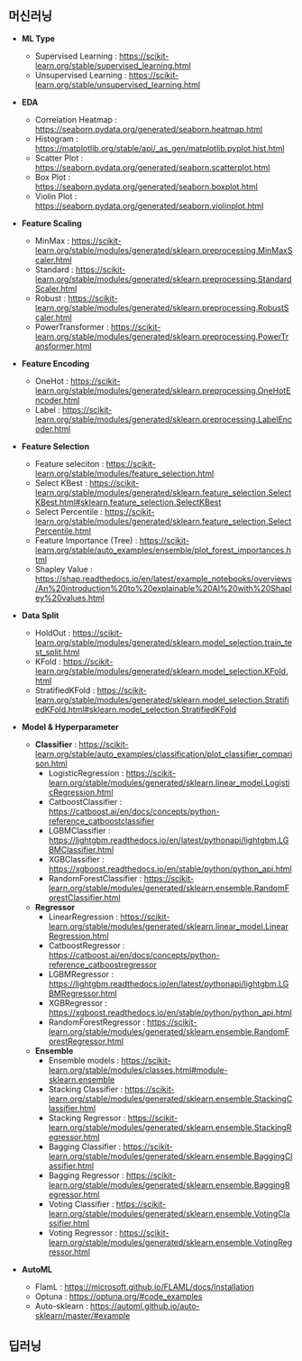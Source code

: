 ## 머신러닝 

- **ML Type**
  - Supervised Learning : https://scikit-learn.org/stable/supervised_learning.html
  - Unsupervised Learning : https://scikit-learn.org/stable/unsupervised_learning.html

- **EDA**
  - Correlation Heatmap : https://seaborn.pydata.org/generated/seaborn.heatmap.html 
  - Histogram : https://matplotlib.org/stable/api/_as_gen/matplotlib.pyplot.hist.html
  - Scatter Plot : https://seaborn.pydata.org/generated/seaborn.scatterplot.html
  - Box Plot : https://seaborn.pydata.org/generated/seaborn.boxplot.html
  - Violin Plot : https://seaborn.pydata.org/generated/seaborn.violinplot.html 
- **Feature Scaling**
  - MinMax : https://scikit-learn.org/stable/modules/generated/sklearn.preprocessing.MinMaxScaler.html
  - Standard : https://scikit-learn.org/stable/modules/generated/sklearn.preprocessing.StandardScaler.html
  - Robust : https://scikit-learn.org/stable/modules/generated/sklearn.preprocessing.RobustScaler.html
  - PowerTransformer : https://scikit-learn.org/stable/modules/generated/sklearn.preprocessing.PowerTransformer.html
- **Feature Encoding**
  - OneHot : https://scikit-learn.org/stable/modules/generated/sklearn.preprocessing.OneHotEncoder.html
  - Label : https://scikit-learn.org/stable/modules/generated/sklearn.preprocessing.LabelEncoder.html
- **Feature Selection**
  - Feature seleciton : https://scikit-learn.org/stable/modules/feature_selection.html
  - Select KBest : https://scikit-learn.org/stable/modules/generated/sklearn.feature_selection.SelectKBest.html#sklearn.feature_selection.SelectKBest
  - Select Percentile : https://scikit-learn.org/stable/modules/generated/sklearn.feature_selection.SelectPercentile.html 
  - Feature Importance (Tree) : https://scikit-learn.org/stable/auto_examples/ensemble/plot_forest_importances.html
  - Shapley Value : https://shap.readthedocs.io/en/latest/example_notebooks/overviews/An%20introduction%20to%20explainable%20AI%20with%20Shapley%20values.html
- **Data Split** 
  - HoldOut : https://scikit-learn.org/stable/modules/generated/sklearn.model_selection.train_test_split.html
  - KFold : https://scikit-learn.org/stable/modules/generated/sklearn.model_selection.KFold.html
  - StratifiedKFold : https://scikit-learn.org/stable/modules/generated/sklearn.model_selection.StratifiedKFold.html#sklearn.model_selection.StratifiedKFold
- **Model & Hyperparameter**
  - **Classifier** : https://scikit-learn.org/stable/auto_examples/classification/plot_classifier_comparison.html
    - LogisticRegression : https://scikit-learn.org/stable/modules/generated/sklearn.linear_model.LogisticRegression.html
    - CatboostClassifier : https://catboost.ai/en/docs/concepts/python-reference_catboostclassifier
    - LGBMClassifier : https://lightgbm.readthedocs.io/en/latest/pythonapi/lightgbm.LGBMClassifier.html
    - XGBClassifier : https://xgboost.readthedocs.io/en/stable/python/python_api.html
    - RandomForestClassifier : https://scikit-learn.org/stable/modules/generated/sklearn.ensemble.RandomForestClassifier.html
  - **Regressor**
    - LinearRegression : https://scikit-learn.org/stable/modules/generated/sklearn.linear_model.LinearRegression.html
    - CatboostRegressor : https://catboost.ai/en/docs/concepts/python-reference_catboostregressor
    - LGBMRegressor : https://lightgbm.readthedocs.io/en/latest/pythonapi/lightgbm.LGBMRegressor.html
    - XGBRegressor : https://xgboost.readthedocs.io/en/stable/python/python_api.html
    - RandomForestRegressor : https://scikit-learn.org/stable/modules/generated/sklearn.ensemble.RandomForestRegressor.html 
  - **Ensemble**
    - Ensemble models : https://scikit-learn.org/stable/modules/classes.html#module-sklearn.ensemble
    - Stacking Classifier : https://scikit-learn.org/stable/modules/generated/sklearn.ensemble.StackingClassifier.html
    - Stacking Regressor : https://scikit-learn.org/stable/modules/generated/sklearn.ensemble.StackingRegressor.html
    - Bagging Classifier : https://scikit-learn.org/stable/modules/generated/sklearn.ensemble.BaggingClassifier.html
    - Bagging Regressor : https://scikit-learn.org/stable/modules/generated/sklearn.ensemble.BaggingRegressor.html
    - Voting Classifier : https://scikit-learn.org/stable/modules/generated/sklearn.ensemble.VotingClassifier.html
    - Voting Regressor : https://scikit-learn.org/stable/modules/generated/sklearn.ensemble.VotingRegressor.html
- **AutoML**
  - FlamL : https://microsoft.github.io/FLAML/docs/Installation
  - Optuna : https://optuna.org/#code_examples
  - Auto-sklearn : https://automl.github.io/auto-sklearn/master/#example
    
## 딥러닝
